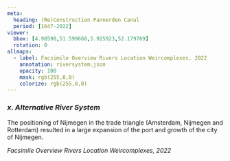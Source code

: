 ```yaml
---
meta:
  heading: (Re)Construction Pannerden Canal
  period: [1647-2022]
viewer:
  bbox: [4.98598,51.599668,5.925923,52.179769]
  rotation: 0
allmaps:
  - label: Facsimile Overview Rivers Location Weircomplexes, 2022
    annotation: riversystem.json
    opacity: 100
    mask: rgb(255,0,0)
    colorize: rgb(255,0,0)
---
```


### _x.    Alternative River System_

The positioning of Nijmegen in the trade triangle (Amsterdam, Nijmegen and Rotterdam) resulted in a large expansion of the port and growth of the city of Nijmegen. 

_Facsimile Overview Rivers Location Weircomplexes, 2022_
